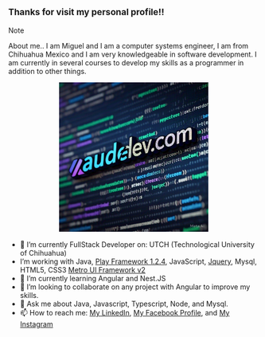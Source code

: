 ## 	<sub> Thanks for visit my personal profile!!	</sub>
> [!NOTE]
> About me..
> I am Miguel and I am a computer systems engineer, I am from Chihuahua Mexico and I am very knowledgeable in software development. I am currently in several courses to develop my skills as a programmer in addition to other things.
> 
<p align="center">
  <a href="https://audedev.com" target="blank">
    <img src="https://github.com/mikeaude1/mikeaude1/raw/main/audedevcom2.jpeg" alt="audedev.com image" height="300" width="300" />
  </a>
</p>

- 🔭 I’m currently FullStack Developer on:  UTCH (Technological University of Chihuahua)
- I’m working with Java, [Play Framework 1.2.4](https://www.playframework.com/documentation/1.2.4/home), JavaScript, [Jquery](https://jquery.com/), Mysql, HTML5, CSS3 [Metro UI Framework v2](https://metroui.org.ua/v2/icons.html)
- 🌱 I’m currently learning Angular and Nest.JS
- 👯 I’m looking to collaborate on any project with Angular to improve my skills.
- 💬 Ask me about Java, Javascript, Typescript, Node, and Mysql.
- 📫 How to reach me: [My LinkedIn](https://www.linkedin.com/in/miguel-aude-845aa4205/), [My Facebook Profile](https://www.facebook.com/MiguelAude), and [My Instagram](https://www.instagram.com/miguelaude/)
